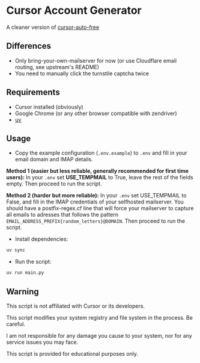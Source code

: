 # Cursor Account Generator

A cleaner version of [cursor-auto-free](https://github.com/chengazhen/cursor-auto-free)

## Differences
- Only bring-your-own-mailserver for now (or use Cloudflare email routing, see upstream's README)
- You need to manually click the turnstile captcha twice

## Requirements
- Cursor installed (obviously)
- Google Chrome (or any other browser compatible with zendriver)
- [uv](https://docs.astral.sh/uv/getting-started/installation/)

## Usage
- Copy the example configuration (`.env.example`) to `.env` and fill in your email domain and IMAP details. 

**Method 1 (easier but less reliable, generally recommended for first time users):**
In your `.env` set **USE_TEMPMAIL** to True, leave the rest of the fields empty. Then proceed to run the script.

**Method 2 (harder but more reliable):**
In your `.env` set USE_TEMPMAIL to False, and fill in the IMAP credentials of your selfhosted mailserver. You should have a postfix-regex.cf line that will force your mailserver to capture all emails to adresses that follows the pattern `EMAIL_ADDRESS_PREFIX{random_letters}@DOMAIN`. Then proceed to run the script.

- Install dependencies:

```bash
uv sync
```

- Run the script:

```bash
uv run main.py
```

## Warning

This script is not affiliated with Cursor or its developers.

This script modifies your system registry and file system in the process. Be careful.

I am not responsible for any damage you cause to your system, nor for any service issues you may face.

This script is provided for educational purposes only. 